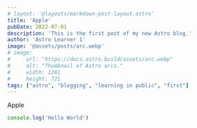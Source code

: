 ```yaml
---
# layout: '@layouts/markdown-post-layout.astro'
title: 'Apple'
pubDate: 2022-07-01
description: 'This is the first post of my new Astro blog.'
author: 'Astro Learner 1'
image: '@assets/posts/arc.webp'
# image:
#     url: "https://docs.astro.build/assets/arc.webp"
#     alt: "Thumbnail of Astro arcs."
#     width: 1281
#     height: 721
tags: ["astro", "blogging", "learning in public", "first"]
---
```


Apple

```js
console.log('Hello World')
```
